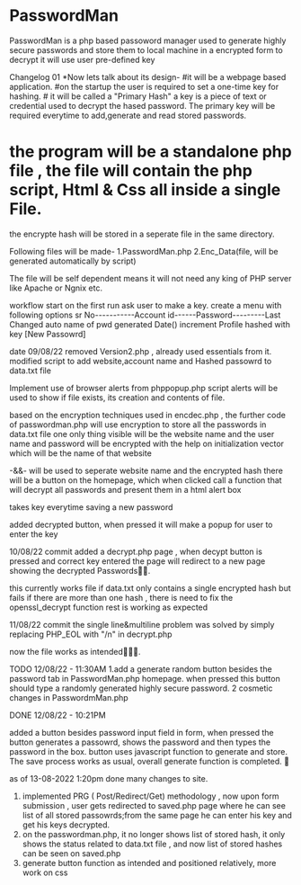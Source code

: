 # PasswordMan
PasswordMan is a php based passoword manager used to generate highly secure passwords and store them to local machine in a encrypted form to decrypt it will use user pre-defined key

Changelog 01
*Now lets talk about its design-
#it will be a webpage based application.
#on the startup the user is required to  set a one-time key for hashing. # it will be called a "Primary Hash"
a key is a piece of text or credential used to decrypt the hased password.
The primary key will be required everytime to add,generate and read stored passwords.

# the program will be a standalone php file , the file will contain the php script, Html & Css all inside a single File.

the encrypte hash will be stored in a seperate file in the same directory.

Following files will be made-
1.PasswordMan.php
2.Enc_Data(file, will be generated automatically by script)

The file will be self dependent means it will not need any king of PHP server like Apache or Ngnix etc.

workflow
start
on the first run ask user to make a key.
create a menu with following options
sr No-----------Account id------Password---------Last Changed
auto            name of         pwd generated    Date()
increment       Profile         hashed with key
[New Passowrd]

date 09/08/22
removed Version2.php , already used essentials from it.
modified script to add website,account name and Hashed passowrd to data.txt file

Implement use of browser alerts from phppopup.php script
alerts will be used to show if file exists, its creation and contents of file.

based on the encryption techniques used in encdec.php , the further code of passwordman.php will use encryption to store all the passwords in data.txt file
one only thing visible will be the website name and the user name and password will be encrypted with the help on initialization vector which will be the name of that website

-&&- will be used to seperate website name and the encrypted hash
there will be a button on the homepage, which when clicked call a function that will decrypt all passwords and present them in a html alert box

takes key everytime saving a new password

added decrypted button, when pressed it will make a popup for user to enter the key

10/08/22 commit
added a decrypt.php page , when decypt button is pressed and correct key entered the page will redirect to a new page showing the decrypted  Passwords🎉🥳.

this currently works file if data.txt only contains a single encrypted hash but fails if there are more than one hash , there is need to fix the openssl_decrypt function rest is working as expected

11/08/22 commit
the single line&multiline problem was solved by simply replacing PHP_EOL with "/n" in decrypt.php 

now the  file works as intended🥳🎉🔥.

TODO 12/08/22 - 11:30AM
1.add a generate random button besides the password tab in PasswordMan.php homepage.
when pressed this button should type a randomly generated highly secure password.
2 cosmetic changes in PasswordmMan.php 

DONE 12/08/22 - 10:21PM

added a button besides password input field in form,
when pressed the button generates a passowrd, shows the password and then types the password in the box. 
button uses javascript function to generate and store.
The save process works as usual, overall generate function is completed.
🥳

as of 13-08-2022 1:20pm done many changes to site.
1. implemented PRG ( Post/Redirect/Get) methodology , now upon form submission , user gets redirected to saved.php page where he can see list of all stored passowrds;from the same page he can enter his key and get his keys decrypted.
2. on the passwordman.php, it no longer shows list of stored hash, it only shows the status related to data.txt file , and now list of stored hashes can be seen on saved.php
3. generate button function as intended and positioned relatively, more work on css